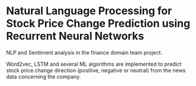 # Natural Language Processing for Stock Price Change Prediction using Recurrent Neural Networks
NLP and Sentiment analysis in the finance domain team project.

Word2vec, LSTM and several ML algorithms are implemented to predict stock price change direction (positive, negative or neutral) from the news data concerning the company.
